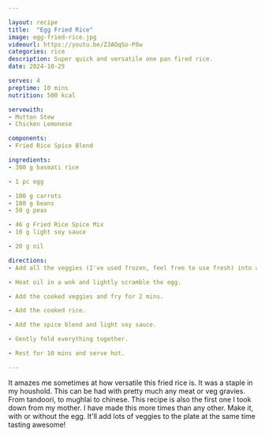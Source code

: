 ```yaml
---

layout: recipe
title:  "Egg Fried Rice"
image: egg-fried-rice.jpg
videourl: https://youtu.be/Z3AOqSo-P8w
categories: rice
description: Super quick and versatile one pan fired rice.
date: 2024-10-25

serves: 4
preptime: 10 mins
nutrition: 500 kcal

servewith:
- Mutton Stew
- Chicken Lemonese

components:
- Fried Rice Spice Blend

ingredients:
- 300 g basmati rice

- 1 pc egg

- 100 g carrots
- 100 g beans
- 50 g peas

- 46 g Fried Rice Spice Mix
- 10 g light soy sauce

- 20 g oil

directions:
- Add all the veggies (I've used frozen, feel free to use fresh) into a microwave safe bowl and heat on hign for 15 mins.

- Heat oil in a wok and lightly scramble the egg.

- Add the cooked veggies and fry for 2 mins.

- Add the cooked rice.

- Add the spice blend and light soy sauce.

- Gently fold everything together.

- Rest for 10 mins and serve hot.

---
```


It amazes me sometimes at how versatile this fried rice is. It was a staple in my houshold. This can be had with pretty much any meat or veg gravies. From tandoori, to mughlai to chinese. This recipe is also the first one I took down from my mother. I have made this more times than any other. Make it, with or without the egg. It'll add lots of veggies to the plate at the same time tasting awesome!
